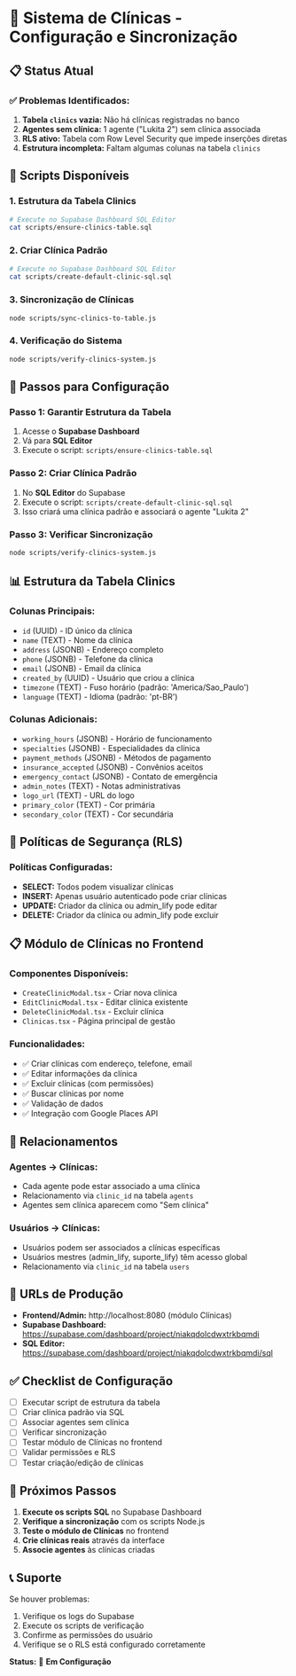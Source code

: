 # 🏥 Sistema de Clínicas - Configuração e Sincronização

## **📋 Status Atual**

### **✅ Problemas Identificados:**
1. **Tabela `clinics` vazia:** Não há clínicas registradas no banco
2. **Agentes sem clínica:** 1 agente ("Lukita 2") sem clínica associada
3. **RLS ativo:** Tabela com Row Level Security que impede inserções diretas
4. **Estrutura incompleta:** Faltam algumas colunas na tabela `clinics`

## **🔧 Scripts Disponíveis**

### **1. Estrutura da Tabela Clinics**
```bash
# Execute no Supabase Dashboard SQL Editor
cat scripts/ensure-clinics-table.sql
```

### **2. Criar Clínica Padrão**
```bash
# Execute no Supabase Dashboard SQL Editor
cat scripts/create-default-clinic-sql.sql
```

### **3. Sincronização de Clínicas**
```bash
node scripts/sync-clinics-to-table.js
```

### **4. Verificação do Sistema**
```bash
node scripts/verify-clinics-system.js
```

## **🎯 Passos para Configuração**

### **Passo 1: Garantir Estrutura da Tabela**
1. Acesse o **Supabase Dashboard**
2. Vá para **SQL Editor**
3. Execute o script: `scripts/ensure-clinics-table.sql`

### **Passo 2: Criar Clínica Padrão**
1. No **SQL Editor** do Supabase
2. Execute o script: `scripts/create-default-clinic-sql.sql`
3. Isso criará uma clínica padrão e associará o agente "Lukita 2"

### **Passo 3: Verificar Sincronização**
```bash
node scripts/verify-clinics-system.js
```

## **📊 Estrutura da Tabela Clinics**

### **Colunas Principais:**
- `id` (UUID) - ID único da clínica
- `name` (TEXT) - Nome da clínica
- `address` (JSONB) - Endereço completo
- `phone` (JSONB) - Telefone da clínica
- `email` (JSONB) - Email da clínica
- `created_by` (UUID) - Usuário que criou a clínica
- `timezone` (TEXT) - Fuso horário (padrão: 'America/Sao_Paulo')
- `language` (TEXT) - Idioma (padrão: 'pt-BR')

### **Colunas Adicionais:**
- `working_hours` (JSONB) - Horário de funcionamento
- `specialties` (JSONB) - Especialidades da clínica
- `payment_methods` (JSONB) - Métodos de pagamento
- `insurance_accepted` (JSONB) - Convênios aceitos
- `emergency_contact` (JSONB) - Contato de emergência
- `admin_notes` (TEXT) - Notas administrativas
- `logo_url` (TEXT) - URL do logo
- `primary_color` (TEXT) - Cor primária
- `secondary_color` (TEXT) - Cor secundária

## **🔐 Políticas de Segurança (RLS)**

### **Políticas Configuradas:**
- **SELECT:** Todos podem visualizar clínicas
- **INSERT:** Apenas usuário autenticado pode criar clínicas
- **UPDATE:** Criador da clínica ou admin_lify pode editar
- **DELETE:** Criador da clínica ou admin_lify pode excluir

## **📋 Módulo de Clínicas no Frontend**

### **Componentes Disponíveis:**
- `CreateClinicModal.tsx` - Criar nova clínica
- `EditClinicModal.tsx` - Editar clínica existente
- `DeleteClinicModal.tsx` - Excluir clínica
- `Clinicas.tsx` - Página principal de gestão

### **Funcionalidades:**
- ✅ Criar clínicas com endereço, telefone, email
- ✅ Editar informações da clínica
- ✅ Excluir clínicas (com permissões)
- ✅ Buscar clínicas por nome
- ✅ Validação de dados
- ✅ Integração com Google Places API

## **🔗 Relacionamentos**

### **Agentes → Clínicas:**
- Cada agente pode estar associado a uma clínica
- Relacionamento via `clinic_id` na tabela `agents`
- Agentes sem clínica aparecem como "Sem clínica"

### **Usuários → Clínicas:**
- Usuários podem ser associados a clínicas específicas
- Usuários mestres (admin_lify, suporte_lify) têm acesso global
- Relacionamento via `clinic_id` na tabela `users`

## **🚀 URLs de Produção**

- **Frontend/Admin:** http://localhost:8080 (módulo Clínicas)
- **Supabase Dashboard:** https://supabase.com/dashboard/project/niakqdolcdwxtrkbqmdi
- **SQL Editor:** https://supabase.com/dashboard/project/niakqdolcdwxtrkbqmdi/sql

## **✅ Checklist de Configuração**

- [ ] Executar script de estrutura da tabela
- [ ] Criar clínica padrão via SQL
- [ ] Associar agentes sem clínica
- [ ] Verificar sincronização
- [ ] Testar módulo de Clínicas no frontend
- [ ] Validar permissões e RLS
- [ ] Testar criação/edição de clínicas

## **🎯 Próximos Passos**

1. **Execute os scripts SQL** no Supabase Dashboard
2. **Verifique a sincronização** com os scripts Node.js
3. **Teste o módulo de Clínicas** no frontend
4. **Crie clínicas reais** através da interface
5. **Associe agentes** às clínicas criadas

## **📞 Suporte**

Se houver problemas:
1. Verifique os logs do Supabase
2. Execute os scripts de verificação
3. Confirme as permissões do usuário
4. Verifique se o RLS está configurado corretamente

**Status:** 🔧 **Em Configuração** 